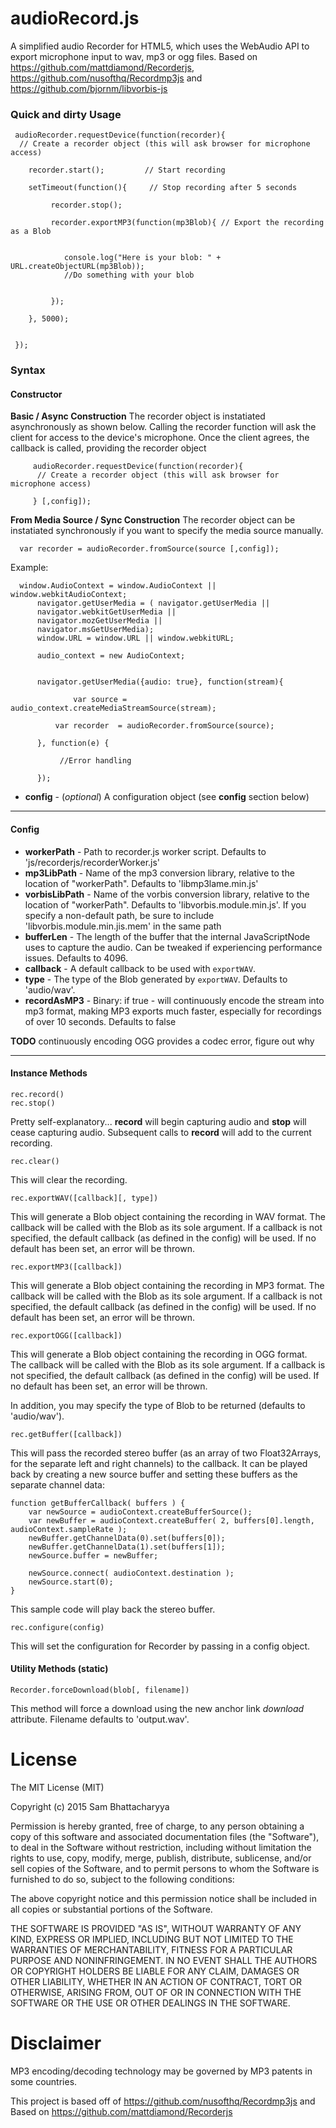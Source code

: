 # audioRecord.js

A simplified audio Recorder for HTML5, which uses the WebAudio API to export microphone input to wav, mp3 or ogg  files. Based on https://github.com/mattdiamond/Recorderjs, https://github.com/nusofthq/Recordmp3js and https://github.com/bjornm/libvorbis-js



### Quick and dirty Usage


     audioRecorder.requestDevice(function(recorder){
      // Create a recorder object (this will ask browser for microphone access)

		recorder.start();         // Start recording

		setTimeout(function(){     // Stop recording after 5 seconds
	      
			 recorder.stop();

			 recorder.exportMP3(function(mp3Blob){ // Export the recording as a Blob
				  
				   
				console.log("Here is your blob: " + URL.createObjectURL(mp3Blob));
				//Do something with your blob
			       
			 
			 });
			  
		}, 5000);       

            
     });



### Syntax
#### Constructor


**Basic / Async Construction** The recorder object is instatiated asynchronously as shown below. Calling the recorder function will ask the client for access to the device's microphone. Once the client agrees, the callback is called, providing the recorder object


	     audioRecorder.requestDevice(function(recorder){
	      // Create a recorder object (this will ask browser for microphone access)

	     } [,config]);


**From Media Source / Sync Construction**  The recorder object can be instatiated synchronously if you want to specify the media source manually.


      var recorder = audioRecorder.fromSource(source [,config]);

Example:

	  window.AudioContext = window.AudioContext || window.webkitAudioContext;
		  navigator.getUserMedia = ( navigator.getUserMedia ||
		  navigator.webkitGetUserMedia ||
		  navigator.mozGetUserMedia ||
		  navigator.msGetUserMedia);
		  window.URL = window.URL || window.webkitURL;

		  audio_context = new AudioContext;


		  navigator.getUserMedia({audio: true}, function(stream){

		          var source = audio_context.createMediaStreamSource(stream);

			  var recorder  = audioRecorder.fromSource(source);

		  }, function(e) {
  
		       //Error handling
			
		  });



- **config** - (*optional*) A configuration object (see **config** section below)

---------
#### Config


- **workerPath** - Path to recorder.js worker script. Defaults to 'js/recorderjs/recorderWorker.js'
- **mp3LibPath** - Name of the mp3 conversion library, relative to the location of "workerPath". Defaults to 'libmp3lame.min.js'
- **vorbisLibPath** - Name of the vorbis conversion library, relative to the location of "workerPath". Defaults to 'libvorbis.module.min.js'. If you specify a non-default path, be sure to include 'libvorbis.module.min.jis.mem' in the same path
- **bufferLen** - The length of the buffer that the internal JavaScriptNode uses to capture the audio. Can be tweaked if experiencing performance issues. Defaults to 4096.
- **callback** - A default callback to be used with `exportWAV`.
- **type** - The type of the Blob generated by `exportWAV`. Defaults to 'audio/wav'.
- **recordAsMP3** - Binary: if true - will continuously encode the stream into mp3 format, making MP3 exports much faster, especially for recordings of over 10 seconds. Defaults to false


**TODO** continuously encoding OGG provides a codec error, figure out why

---------
#### Instance Methods

    rec.record()
    rec.stop()

Pretty self-explanatory... **record** will begin capturing audio and **stop** will cease capturing audio. Subsequent calls to **record** will add to the current recording.

    rec.clear()

This will clear the recording.

    rec.exportWAV([callback][, type])

This will generate a Blob object containing the recording in WAV format. The callback will be called with the Blob as its sole argument. If a callback is not specified, the default callback (as defined in the config) will be used. If no default has been set, an error will be thrown.

    rec.exportMP3([callback])

This will generate a Blob object containing the recording in MP3 format. The callback will be called with the Blob as its sole argument. If a callback is not specified, the default callback (as defined in the config) will be used. If no default has been set, an error will be thrown.

    rec.exportOGG([callback])

This will generate a Blob object containing the recording in OGG format. The callback will be called with the Blob as its sole argument. If a callback is not specified, the default callback (as defined in the config) will be used. If no default has been set, an error will be thrown.


In addition, you may specify the type of Blob to be returned (defaults to 'audio/wav').

    rec.getBuffer([callback])

This will pass the recorded stereo buffer (as an array of two Float32Arrays, for the separate left and right channels) to the callback. It can be played back by creating a new source buffer and setting these buffers as the separate channel data:

	function getBufferCallback( buffers ) {
		var newSource = audioContext.createBufferSource();
		var newBuffer = audioContext.createBuffer( 2, buffers[0].length, audioContext.sampleRate );
		newBuffer.getChannelData(0).set(buffers[0]);
		newBuffer.getChannelData(1).set(buffers[1]);
		newSource.buffer = newBuffer;

		newSource.connect( audioContext.destination );
		newSource.start(0);
	}

This sample code will play back the stereo buffer.


    rec.configure(config)

This will set the configuration for Recorder by passing in a config object.

#### Utility Methods (static)

    Recorder.forceDownload(blob[, filename])

This method will force a download using the new anchor link *download* attribute. Filename defaults to 'output.wav'.


License
=======

The MIT License (MIT)

Copyright (c) 2015 Sam Bhattacharyya

Permission is hereby granted, free of charge, to any person obtaining a copy
of this software and associated documentation files (the "Software"), to deal
in the Software without restriction, including without limitation the rights
to use, copy, modify, merge, publish, distribute, sublicense, and/or sell
copies of the Software, and to permit persons to whom the Software is
furnished to do so, subject to the following conditions:

The above copyright notice and this permission notice shall be included in all
copies or substantial portions of the Software.

THE SOFTWARE IS PROVIDED "AS IS", WITHOUT WARRANTY OF ANY KIND, EXPRESS OR
IMPLIED, INCLUDING BUT NOT LIMITED TO THE WARRANTIES OF MERCHANTABILITY,
FITNESS FOR A PARTICULAR PURPOSE AND NONINFRINGEMENT. IN NO EVENT SHALL THE
AUTHORS OR COPYRIGHT HOLDERS BE LIABLE FOR ANY CLAIM, DAMAGES OR OTHER
LIABILITY, WHETHER IN AN ACTION OF CONTRACT, TORT OR OTHERWISE, ARISING FROM,
OUT OF OR IN CONNECTION WITH THE SOFTWARE OR THE USE OR OTHER DEALINGS IN THE
SOFTWARE.


Disclaimer
==========

MP3 encoding/decoding technology may be governed by MP3 patents in some countries.

This project is based off of https://github.com/nusofthq/Recordmp3js and  Based on https://github.com/mattdiamond/Recorderjs
